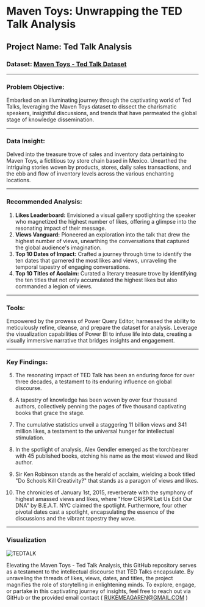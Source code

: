 # Maven Toys: Unwrapping the TED Talk Analysis

## Project Name: Ted Talk Analysis

### Dataset: [Maven Toys - Ted Talk Dataset](link-to-dataset)

---

### Problem Objective:
Embarked on an illuminating journey through the captivating world of Ted Talks, leveraging the Maven Toys dataset to dissect the charismatic speakers, insightful discussions, and trends that have permeated the global stage of knowledge dissemination.

---

### Data Insight:
Delved into the treasure trove of sales and inventory data pertaining to Maven Toys, a fictitious toy store chain based in Mexico. Unearthed the intriguing stories woven by products, stores, daily sales transactions, and the ebb and flow of inventory levels across the various enchanting locations.

---

### Recommended Analysis:
1. **Likes Leaderboard:** Envisioned a visual gallery spotlighting the speaker who magnetized the highest number of likes, offering a glimpse into the resonating impact of their message.
2. **Views Vanguard:** Pioneered an exploration into the talk that drew the highest number of views, unearthing the conversations that captured the global audience's imagination.
3. **Top 10 Dates of Impact:** Crafted a journey through time to identify the ten dates that garnered the most likes and views, unraveling the temporal tapestry of engaging conversations.
4. **Top 10 Titles of Acclaim:** Curated a literary treasure trove by identifying the ten titles that not only accumulated the highest likes but also commanded a legion of views.

---

### Tools:
Empowered by the prowess of Power Query Editor, harnessed the ability to meticulously refine, cleanse, and prepare the dataset for analysis. Leverage the visualization capabilities of Power BI to infuse life into data, creating a visually immersive narrative that bridges insights and engagement.

---

### Key Findings:
5. The resonating impact of TED Talk has been an enduring force for over three decades, a testament to its enduring influence on global discourse.

6. A tapestry of knowledge has been woven by over four thousand authors, collectively penning the pages of five thousand captivating books that grace the stage.

7. The cumulative statistics unveil a staggering 11 billion views and 341 million likes, a testament to the universal hunger for intellectual stimulation.

8. In the spotlight of analysis, Alex Gendler emerged as the torchbearer with 45 published books, etching his name as the most viewed and liked author.

9. Sir Ken Robinson stands as the herald of acclaim, wielding a book titled "Do Schools Kill Creativity?" that stands as a paragon of views and likes.

10. The chronicles of January 1st, 2015, reverberate with the symphony of highest amassed views and likes, where "How CRISPR Let Us Edit Our DNA" by B.E.A.T. NYC claimed the spotlight. Furthermore, four other pivotal dates cast a spotlight, encapsulating the essence of the discussions and the vibrant tapestry they wove.

---
### Visualization
![TEDTALK](https://github.com/BendelHybrid/TED-TALK-ANALYSIS/assets/63473719/38bebc36-86c8-4b88-bf39-936a865f2bf8)


Elevating the Maven Toys - Ted Talk Analysis, this GitHub repository serves as a testament to the intellectual discourse that TED Talks encapsulate. By unraveling the threads of likes, views, dates, and titles, the project magnifies the role of storytelling in enlightening minds. To explore, engage, or partake in this captivating journey of insights, feel free to reach out via GitHub or the provided email contact ( RUKEMEAGAREN@GMAIL.COM )
